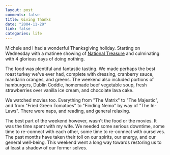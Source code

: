 ```yaml
--- 
layout: post
comments: false
title: Giving Thanks
date: "2004-11-29"
link: false
categories: life
---
```

Michele and I had a wonderful Thanksgiving holiday. Starting on Wednesday with a matinee showing of <a href="http://imdb.com/title/tt0368891/" title="National Treasure">National Treasure</a> and culminating with 4 glorious days of doing nothing.

The food was plentiful and fantastic tasting. We made perhaps the best roast turkey we've ever had, complete with dressing, cranberry sauce, mandarin oranges, and greens. The weekend also included portions of hamburgers, Dublin Coddle, homemade beef vegetable soup, fresh strawberries over vanilla ice cream, and chocolate lava cake.

We watched movies too. Everything from "The Matrix" to "The Majestic", and from "Fried Green Tomatoes" to "Finding Nemo" by way of "The In-Laws". There were naps, and reading, and general relaxing.

The best part of the weekend however, wasn't the food or the movies. It was the time spent with my wife. We needed some serious downtime, some time to re-connect with each other, some time to re-connect with ourselves. The past months have taken their toll on our spirits, our energy, and our general well-being. This weekend went a long way towards restoring us to at least a shadow of our former selves.
